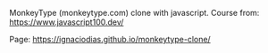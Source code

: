 MonkeyType (monkeytype.com) clone with javascript. Course from: https://www.javascript100.dev/

Page: https://ignaciodias.github.io/monkeytype-clone/
